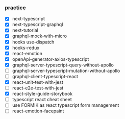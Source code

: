 ### practice
- [x] next-typescript
- [x] next-typescript-graphql
- [x] next-tutorial
- [x] graphql-mock-with-micro
- [x] hooks use-dispatch
- [x] hooks-redux
- [x] react-emotion
- [x] openApi-generator-axios-typescript
- [x] graphql-server-typescript-query-without-apollo
- [ ] graphql-server-typescript-mutation-without-apollo
- [ ] graphql-client-typescript-react
- [x] react-unit-test-with-jest
- [ ] react-e2e-test-with-jest
- [x] react-style-guide-storybook
- [ ] typescript react cheat sheet
- [ ] use FORMIK as react typescript form management
- [ ] react-emotion-facepaint